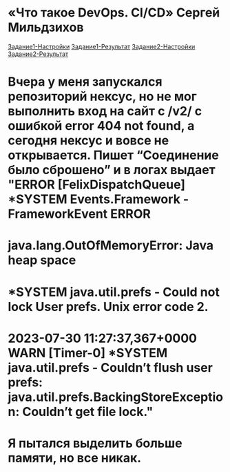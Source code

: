 # «Что такое DevOps. СI/СD» Сергей Мильдзихов
[Задание1-Настройки](https://github.com/Mildzikhov/homework/blob/main/settings.png)
[Задание1-Результат](https://github.com/Mildzikhov/homework/blob/main/result.png)
[Задание2-Настройки](https://github.com/Mildzikhov/homework/blob/main/settings2.png)
[Задание2-Результат](https://github.com/Mildzikhov/homework/blob/main/result2.png)

# Вчера у меня запускался репозиторий нексус, но не мог выполнить вход на сайт с /v2/ с ошибкой error 404 not found, а сегодня нексус и вовсе не открывается. Пишет “Соединение было сброшено” и в логах выдает "ERROR [FelixDispatchQueue] *SYSTEM Events.Framework - FrameworkEvent ERROR
# java.lang.OutOfMemoryError: Java heap space
# *SYSTEM java.util.prefs - Could not lock User prefs. Unix error code 2.
# 2023-07-30 11:27:37,367+0000 WARN [Timer-0] *SYSTEM java.util.prefs - Couldn’t flush user prefs: java.util.prefs.BackingStoreException: Couldn’t get file lock."
# Я пытался выделить больше памяти, но все никак.
